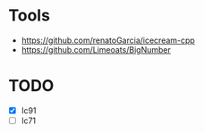 # Tools
* https://github.com/renatoGarcia/icecream-cpp
* https://github.com/Limeoats/BigNumber

# TODO
- [x] lc91
- [ ] lc71
